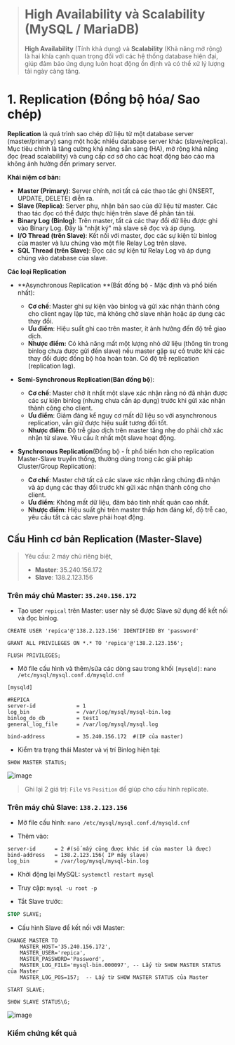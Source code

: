 > # High Availability và Scalability (MySQL / MariaDB)
> 
> **High Availability** (Tính khả dụng) và **Scalability** (Khả năng mở rộng) là hai khía cạnh quan trọng đối với các hệ thống database hiện đại, giúp đảm bảo ứng dụng luôn hoạt động ổn định và có thể xử lý lượng tải ngày càng tăng.

# 1. Replication (Đồng bộ hóa/ Sao chép)
**Replication** là quá trình sao chép dữ liệu từ một database server (master/primary) sang một hoặc nhiều database server khác (slave/replica). Mục tiêu chính là tăng cường khả năng sẵn sàng (HA), mở rộng khả năng đọc (read scalability) và cung cấp cơ sở cho các hoạt động báo cáo mà không ảnh hưởng đến primary server.

**Khái niệm cơ bản:**
- **Master (Primary)**: Server chính, nơi tất cả các thao tác ghi (INSERT, UPDATE, DELETE) diễn ra.
- **Slave (Replica)**: Server phụ, nhận bản sao của dữ liệu từ master. Các thao tác đọc có thể được thực hiện trên slave để phân tán tải.
- **Binary Log (Binlog)**: Trên master, tất cả các thay đổi dữ liệu được ghi vào Binary Log. Đây là "nhật ký" mà slave sẽ đọc và áp dụng.
- **I/O Thread (trên Slave)**: Kết nối với master, đọc các sự kiện từ binlog của master và lưu chúng vào một file Relay Log trên slave.
- **SQL Thread (trên Slave)**: Đọc các sự kiện từ Relay Log và áp dụng chúng vào database của slave.


**Các loại Replication**

- **Asynchronous Replication **(Bất đồng bộ - Mặc định và phổ biến nhất):
    - **Cơ chế**: Master ghi sự kiện vào binlog và gửi xác nhận thành công cho client ngay lập tức, mà không chờ slave nhận hoặc áp dụng các thay đổi.
    - **Ưu điểm**: Hiệu suất ghi cao trên master, ít ảnh hưởng đến độ trễ giao dịch.
    - **Nhược điểm:** Có khả năng mất một lượng nhỏ dữ liệu (thông tin trong binlog chưa được gửi đến slave) nếu master gặp sự cố trước khi các thay đổi được đồng bộ hóa hoàn toàn. Có độ trễ replication (replication lag).
- **Semi-Synchronous Replication(Bán đồng bộ**):
    - **Cơ chế**: Master chờ ít nhất một slave xác nhận rằng nó đã nhận được các sự kiện binlog (nhưng chưa cần áp dụng) trước khi gửi xác nhận thành công cho client.
    - **Ưu điểm**: Giảm đáng kể nguy cơ mất dữ liệu so với asynchronous replication, vẫn giữ được hiệu suất tương đối tốt.
    - **Nhược điểm**: Độ trễ giao dịch trên master tăng nhẹ do phải chờ xác nhận từ slave. Yêu cầu ít nhất một slave hoạt động.

- **Synchronous Replication**(Đồng bộ - Ít phổ biến hơn cho replication Master-Slave truyền thống, thường dùng trong các giải pháp Cluster/Group Replication):
    - **Cơ chế**: Master chờ tất cả các slave xác nhận rằng chúng đã nhận và áp dụng các thay đổi trước khi gửi xác nhận thành công cho client.
    - **Ưu điểm**: Không mất dữ liệu, đảm bảo tính nhất quán cao nhất.
    - **Nhược điểm**: Hiệu suất ghi trên master thấp hơn đáng kể, độ trễ cao, yêu cầu tất cả các slave phải hoạt động.

## Cấu Hình cơ bản Replication (Master-Slave)

> Yêu cầu: 2 máy chủ riêng biệt, 
>   - **Master**: 35.240.156.172
>   - **Slave**:  138.2.123.156
### Trên máy chủ Master: `35.240.156.172`

- Tạo user `repical` trên Master: user này sẽ được Slave sử dụng để kết nối và đọc binlog.
```sql!
CREATE USER 'repica'@'138.2.123.156' IDENTIFIED BY 'password'

GRANT ALL PRIVILEGES ON *.* TO 'repica'@'138.2.123.156';

FLUSH PRIVILEGES;
```
- Mở file cấu hình và thêm/sửa các dòng sau trong khối `[mysqld]`:
 `nano /etc/mysql/mysql.conf.d/mysqld.cnf`
 
```ini!
[mysqld]

#REPICA
server-id             = 1
log_bin               = /var/log/mysql/mysql-bin.log
binlog_do_db          = test1
general_log_file      = /var/log/mysql/mysql.log

bind-address          = 35.240.156.172  #(IP của master)
```

> 

- Kiểm tra trạng thái Master và vị trí Binlog hiện tại:
```sql!
SHOW MASTER STATUS;
```

![image](https://hackmd.io/_uploads/S14UT3aGel.png)



> Ghi lại 2 giá trị: `File` vs `Position` để giúp cho cấu hình replicate.


### Trên máy chủ Slave: `138.2.123.156`

- Mở file cấu hình: 
`nano /etc/mysql/mysql.conf.d/mysqld.cnf`

- Thêm vào: 
```ini!
server-id      = 2 #(số mấy cũng được khác id của master là được)
bind-address   = 138.2.123.156( IP máy slave)
log_bin        = /var/log/mysql/mysql-bin.log
```

- Khởi động lại MySQL: `systemctl restart mysql`

- Truy cập: `mysql -u root -p`
- Tắt Slave trước: 
```sql
STOP SLAVE;
```
- Cấu hình Slave để kết nối với Master:

```sql!
CHANGE MASTER TO
    MASTER_HOST='35.240.156.172',
    MASTER_USER='repica',
    MASTER_PASSWORD='Password',
    MASTER_LOG_FILE='mysql-bin.000097', -- Lấy từ SHOW MASTER STATUS của Master
    MASTER_LOG_POS=157;  -- Lấy từ SHOW MASTER STATUS của Master
```

```sql!
START SLAVE;

SHOW SLAVE STATUS\G;
```

![image](https://hackmd.io/_uploads/rJ6ua3pGel.png)

### Kiểm chứng kết quả


